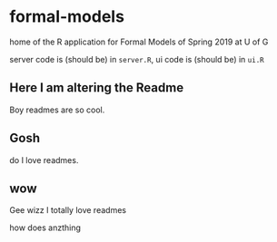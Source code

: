 # formal-models
home of the R application for Formal Models of Spring 2019 at U of G

server code is (should be) in `server.R`, ui code is (should be) in `ui.R`

## Here I am altering the Readme
Boy readmes are so cool. 


## Gosh 
do I love readmes.

## wow

Gee wizz I totally love readmes

how does anzthing
